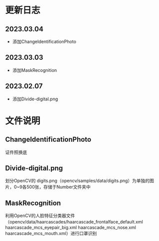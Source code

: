 # 更新日志
## 2023.03.04
- 添加ChangeIdentificationPhoto
## 2023.03.03
- 添加MaskRecognition
## 2023.02.07
- 添加Divide-digital.png

# 文件说明
## ChangeIdentificationPhoto
证件照换底
## Divide-digital.png
划分OpenCV的 digits.png（opencv/samples/data/digits.png）为单独的图片，0~9各500张，存储于Number文件夹中
## MaskRecognition
利用OpenCV的人脸特征分类器文件（opencv/data/haarcascades/haarcascade_frontalface_default.xml haarcascade_mcs_eyepair_big.xml haarcascade_mcs_nose.xml haarcascade_mcs_mouth.xml）进行口罩识别